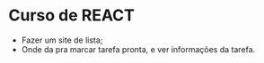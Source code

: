 # Curso de REACT

- Fazer um site de lista;
- Onde da pra marcar tarefa pronta, e ver informações da tarefa.